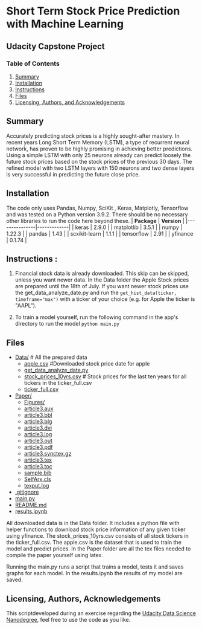 # Short Term Stock Price Prediction with Machine Learning
## Udacity Capstone Project

### Table of Contents
1. [Summary](#summary)
2. [Installation](#installation)
3. [Instructions](#instruction)
4. [Files](#files)
5. [Licensing, Authors, and Acknowledgements](#licensing)


## Summary <a name="summary"></a>
Accurately predicting stock prices is a highly sought-after mastery. In recent years Long Short Term Memory (LSTM), a type of recurrent neural network, has proven to be highly promising in achieving better predictions. Using a simple LSTM with only 25 neurons already can predict loosely the future stock prices based on the stock prices of the previous 30 days. The refined model with two LSTM layers with 150 neurons and two dense layers is very successful in predicting the future close price.
## Installation <a name="installation"></a>
The code only uses Pandas, Numpy, SciKit , Keras, Matplotly, Tensorflow  and was tested on a Python version 3.9.2.
There should be no necessary  other libraries to run the code here beyond these.
| **Package** | **Version** |
|---------------|-------------|
| keras         | 2.9.0       |
| matplotlib    | 3.5.1       |
| numpy         | 1.22.3      |
| pandas        | 1.43        |
| scxikit-learn | 1.1.1       |
| tensorflow    | 2.91        |
| yfinance      | 0.1.74      |


## Instructions <a name="instruction"></a>:
1. Financial stock data is already downloaded. This skip can be skipped, unless you want newer data. In the Data folder the Apple Stock prices are prepared until the 18th of July. If you want newer stock prices use the get_data_analyze_date.py and run the `get_hist_data(ticker, timeframe="max")` with a ticker of your choice (e.g. for Apple the ticker is "AAPL").


2. To train a model yourself, run the following command in the app's directory to run the model
    `python main.py`



## Files <a name=files></a>

* [Data/](.\capstoneprojectdatascientist-1\Data) # All the prepared data
  * [apple.csv](.\capstoneprojectdatascientist-1\Data\apple.csv) #Downloaded stock price date for apple
  * [get_data_analyze_date.py](.\capstoneprojectdatascientist-1\Data\get_data_analyze_date.py)
  * [stock_prices_10yrs.csv](.\capstoneprojectdatascientist-1\Data\stock_prices_10yrs.csv) # Stock prices for the last ten years for all tickers in the ticker_full.csv
  * [ticker_full.csv](.\capstoneprojectdatascientist-1\Data\ticker_full.csv)
* [Paper/](.\capstoneprojectdatascientist-1\Paper)
  * [Figures/](.\capstoneprojectdatascientist-1\Paper\Figures)
  * [article3.aux](.\capstoneprojectdatascientist-1\Paper\article3.aux)
  * [article3.bbl](.\capstoneprojectdatascientist-1\Paper\article3.bbl)
  * [article3.blg](.\capstoneprojectdatascientist-1\Paper\article3.blg)
  * [article3.dvi](.\capstoneprojectdatascientist-1\Paper\article3.dvi)
  * [article3.log](.\capstoneprojectdatascientist-1\Paper\article3.log)
  * [article3.out](.\capstoneprojectdatascientist-1\Paper\article3.out)
  * [article3.pdf](.\capstoneprojectdatascientist-1\Paper\article3.pdf)
  * [article3.synctex.gz](.\capstoneprojectdatascientist-1\Paper\article3.synctex.gz)
  * [article3.tex](.\capstoneprojectdatascientist-1\Paper\article3.tex)
  * [article3.toc](.\capstoneprojectdatascientist-1\Paper\article3.toc)
  * [sample.bib](.\capstoneprojectdatascientist-1\Paper\sample.bib)
  * [SelfArx.cls](.\capstoneprojectdatascientist-1\Paper\SelfArx.cls)
  * [texput.log](.\capstoneprojectdatascientist-1\Paper\texput.log)
* [.gitignore](.\capstoneprojectdatascientist-1\.gitignore)
* [main.py](.\capstoneprojectdatascientist-1\main.py)
* [README.md](.\capstoneprojectdatascientist-1\README.md)
* [results.ipynb](.\capstoneprojectdatascientist-1\results.ipynb)

All downloaded data is in the Data folder. It includes a python file with helper functions to download stock price information of any given ticker using yfinance. The stock_prices_10yrs.csv consists of all stock tickers in the ticker_full.csv. The apple.csv is the dataset that is used to train the model and predict prices. In the Paper folder are all the tex files needed to compile the paper yourself using latex.

Running the main.py runs a script that trains a model, tests it and saves graphs for each model. In the results.ipynb the results of my model are saved.

## Licensing, Authors, Acknowledgements<a name="licensing"></a>
This scriptdeveloped during an exercise regarding the [Udacity Data Science Nanodegree](https://www.udacity.com/school-of-data-science), feel free to use the code as you like.



